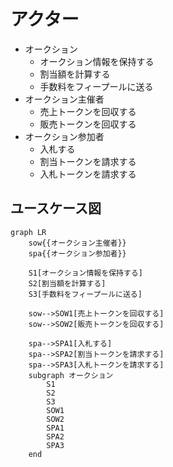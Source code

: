 # アクター

- オークション
  - オークション情報を保持する
  - 割当額を計算する
  - 手数料をフィープールに送る
- オークション主催者
  - 売上トークンを回収する
  - 販売トークンを回収する
- オークション参加者
  - 入札する
  - 割当トークンを請求する
  - 入札トークンを請求する

## ユースケース図

```mermaid
graph LR
    sow{{オークション主催者}}
    spa{{オークション参加者}}

    S1[オークション情報を保持する]
    S2[割当額を計算する]
    S3[手数料をフィープールに送る]

    sow-->SOW1[売上トークンを回収する]
    sow-->SOW2[販売トークンを回収する]

    spa-->SPA1[入札する]
    spa-->SPA2[割当トークンを請求する]
    spa-->SPA3[入札トークンを請求する]
    subgraph オークション
        S1
        S2
        S3
        SOW1
        SOW2
        SPA1
        SPA2
        SPA3
    end
```
